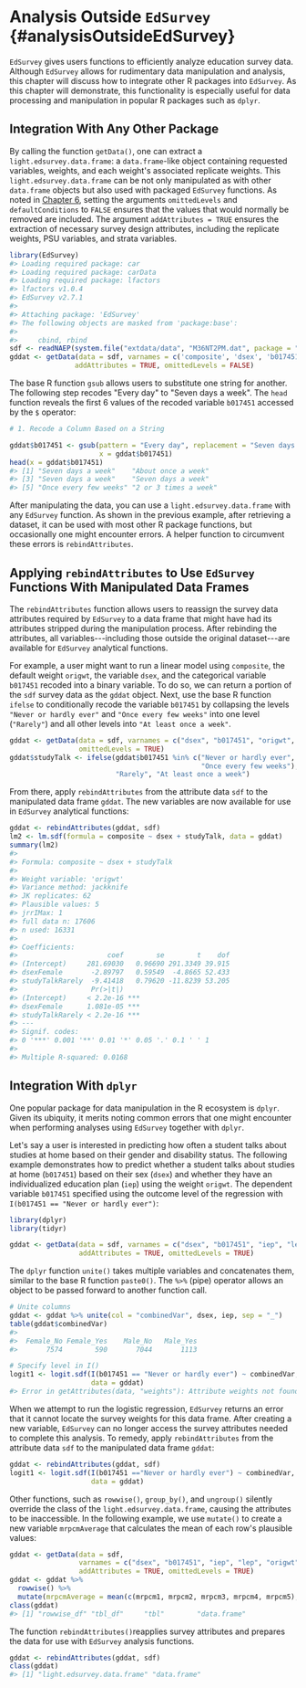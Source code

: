 # Analysis Outside `EdSurvey` {#analysisOutsideEdSurvey}

`EdSurvey` gives users functions to efficiently analyze education survey data. Although `EdSurvey` allows for rudimentary data manipulation and analysis, this chapter will discuss how to integrate other R packages into `EdSurvey`. As this chapter will demonstrate, this functionality is especially useful for data processing and manipulation in popular R packages such as `dplyr`.

## Integration With Any Other Package

By calling the function `getData()`, one can extract a `light.edsurvey.data.frame`: a `data.frame`-like object containing requested variables, weights, and each weight's associated replicate weights. This `light.edsurvey.data.frame` can be not only manipulated as with other `data.frame` objects but also used with packaged `EdSurvey` functions. As noted in [Chapter 6](#retrievingAllVariablesInADataset), setting the arguments `omittedLevels` and `defaultConditions` to `FALSE` ensures that the values that would normally be removed are included. The argument `addAttributes = TRUE` ensures the extraction of necessary survey design attributes, including the replicate weights, PSU variables, and strata variables.


```r
library(EdSurvey)
#> Loading required package: car
#> Loading required package: carData
#> Loading required package: lfactors
#> lfactors v1.0.4
#> EdSurvey v2.7.1
#> 
#> Attaching package: 'EdSurvey'
#> The following objects are masked from 'package:base':
#> 
#>     cbind, rbind
sdf <- readNAEP(system.file("extdata/data", "M36NT2PM.dat", package = "NAEPprimer"))
gddat <- getData(data = sdf, varnames = c('composite', 'dsex', 'b017451', 'origwt'),
                addAttributes = TRUE, omittedLevels = FALSE)
```

The base R function `gsub` allows users to substitute one string for another. The following step recodes "Every day" to "Seven days a week". The `head` function reveals the first 6 values of the recoded variable `b017451` accessed by the `$` operator:


```r
# 1. Recode a Column Based on a String

gddat$b017451 <- gsub(pattern = "Every day", replacement = "Seven days a week",
                      x = gddat$b017451)
head(x = gddat$b017451)
#> [1] "Seven days a week"    "About once a week"   
#> [3] "Seven days a week"    "Seven days a week"   
#> [5] "Once every few weeks" "2 or 3 times a week"
```

After manipulating the data, you can use a `light.edsurvey.data.frame` with any `EdSurvey` function. As shown in the previous example, after retrieving a dataset, it can be used with most other R package functions, but occasionally one might encounter errors. A helper function to circumvent these errors is `rebindAttributes`.

## Applying `rebindAttributes` to Use `EdSurvey` Functions With Manipulated Data Frames

The `rebindAttributes` function allows users to reassign the survey data attributes required by `EdSurvey` to a data frame that might have had its attributes stripped during the manipulation process. After rebinding the attributes, all variables---including those outside the original dataset---are available for `EdSurvey` analytical functions.

For example, a user might want to run a linear model using `composite`, the default weight `origwt`, the variable `dsex`, and the categorical variable `b017451` recoded into a binary variable. To do so, we can return a portion of the `sdf` survey data as the `gddat` object. Next, use the base R function `ifelse` to conditionally recode the variable `b017451` by collapsing the levels `"Never or hardly ever"` and `"Once every few weeks"` into one level (`"Rarely"`) and all other levels into `"At least once a week"`.


```r
gddat <- getData(data = sdf, varnames = c("dsex", "b017451", "origwt", "composite"),
                 omittedLevels = TRUE)
gddat$studyTalk <- ifelse(gddat$b017451 %in% c("Never or hardly ever",
                                               "Once every few weeks"),
                          "Rarely", "At least once a week")
```

From there, apply `rebindAttributes` from the attribute data `sdf` to the manipulated data frame `gddat`. The new variables are now available for use in `EdSurvey` analytical functions:


```r
gddat <- rebindAttributes(gddat, sdf)
lm2 <- lm.sdf(formula = composite ~ dsex + studyTalk, data = gddat)
summary(lm2)
#> 
#> Formula: composite ~ dsex + studyTalk
#> 
#> Weight variable: 'origwt'
#> Variance method: jackknife
#> JK replicates: 62
#> Plausible values: 5
#> jrrIMax: 1
#> full data n: 17606
#> n used: 16331
#> 
#> Coefficients:
#>                      coef        se        t    dof
#> (Intercept)     281.69030   0.96690 291.3349 39.915
#> dsexFemale       -2.89797   0.59549  -4.8665 52.433
#> studyTalkRarely  -9.41418   0.79620 -11.8239 53.205
#>                  Pr(>|t|)    
#> (Intercept)     < 2.2e-16 ***
#> dsexFemale      1.081e-05 ***
#> studyTalkRarely < 2.2e-16 ***
#> ---
#> Signif. codes:  
#> 0 '***' 0.001 '**' 0.01 '*' 0.05 '.' 0.1 ' ' 1
#> 
#> Multiple R-squared: 0.0168
```

## Integration With `dplyr`

One popular package for data manipulation in the R ecosystem is `dplyr`. Given its ubiquity, it merits noting common errors that one might encounter when performing analyses using `EdSurvey` together with `dplyr`. 

Let's say a user is interested in predicting how often a student talks about studies at home based on their gender and disability status. The following example demonstrates how to predict whether a student talks about studies at home (`b017451`) based on their sex (`dsex`) and whether they have an individualized education plan (`iep`) using the weight `origwt`. The dependent variable `b017451` specified using the outcome level of the regression with `I(b017451 == "Never or hardly ever")`:


```r
library(dplyr)
library(tidyr)
```


```r
gddat <- getData(data = sdf, varnames = c("dsex", "b017451", "iep", "lep", "origwt", "composite"),
                 addAttributes = TRUE, omittedLevels = TRUE)
```

The `dplyr` function `unite()` takes multiple variables and concatenates them, similar to the base R function `paste0()`. The `%>%` (pipe) operator allows an object to be passed forward to another function call.


```r
# Unite columns 
gddat <- gddat %>% unite(col = "combinedVar", dsex, iep, sep = "_")
table(gddat$combinedVar)
#> 
#>  Female_No Female_Yes    Male_No   Male_Yes 
#>       7574        590       7044       1113
```


```r
# Specify level in I()
logit1 <- logit.sdf(I(b017451 == "Never or hardly ever") ~ combinedVar,
                    data = gddat)
#> Error in getAttributes(data, "weights"): Attribute weights not found.
```

When we attempt to run the logistic regression, `EdSurvey` returns an error that it cannot locate the survey weights for this data frame. After creating a new variable, `EdSurvey` can no longer access the survey attributes needed to complete this analysis. To remedy, apply `rebindAttributes` from the attribute data `sdf` to the manipulated data frame `gddat`:


```r
gddat <- rebindAttributes(gddat, sdf)
logit1 <- logit.sdf(I(b017451 =="Never or hardly ever") ~ combinedVar,
                    data = gddat)
```

Other functions, such as `rowwise()`, `group_by()`, and `ungroup()` silently override the class of the `light.edsurvey.data.frame`, causing the attributes to be inaccessible. In the following example, we use `mutate()` to create a new variable `mrpcmAverage` that calculates the mean of each row's plausible values:


```r
gddat <- getData(data = sdf,
                 varnames = c("dsex", "b017451", "iep", "lep", "origwt", "composite"),
                 addAttributes = TRUE, omittedLevels = TRUE)
gddat <- gddat %>%        
  rowwise() %>% 
  mutate(mrpcmAverage = mean(c(mrpcm1, mrpcm2, mrpcm3, mrpcm4, mrpcm5), na.rm = TRUE))
class(gddat)
#> [1] "rowwise_df" "tbl_df"     "tbl"        "data.frame"
```

The function `rebindAttributes()`reapplies survey attributes and prepares the data for use with `EdSurvey` analysis functions.


```r
gddat <- rebindAttributes(gddat, sdf)
class(gddat)
#> [1] "light.edsurvey.data.frame" "data.frame"
```
